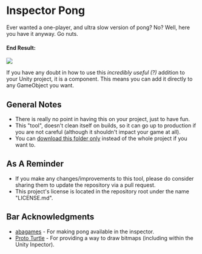 # Inspector Pong
Ever wanted a one-player, and ultra slow version of pong? No? Well, here you have it anyway. Go nuts.

#### End Result:

![](https://github.com/heisarzola/Unity-Development-Tools/blob/master/Pointless%20But%20Amusing/Pong/Pong.gif)

If you have any doubt in how to use this *incredibly useful (?)* addition to your Unity project, it is a component. This means you can add it directly to any GameObject you want.

## General Notes
* There is really no point in having this on your project, just to have fun.
* This "tool", doesn't clean itself on builds, so it can go up to production if you are not careful (although it shouldn't impact your game at all).
* You can [download this folder only](https://minhaskamal.github.io/DownGit/#/home?url=https://github.com/heisarzola/Unity-Development-Tools/tree/master/Pointless%20But%20Amusing/Pong) instead of the whole project if you want to.

## As A Reminder 
* If you make any changes/improvements to this tool, please do consider sharing them to update the repository via a pull request.
* This project's license is located in the repository root under the name "LICENSE.md".

## Bar Acknowledgments

* [abagames](https://github.com/abagames/pongpector) - For making pong available in the inspector.
* [Proto Turtle](https://github.com/ProtoTurtle/UnityBitmapDrawing) - For providing a way to draw bitmaps (including within the Unity Inpector).
